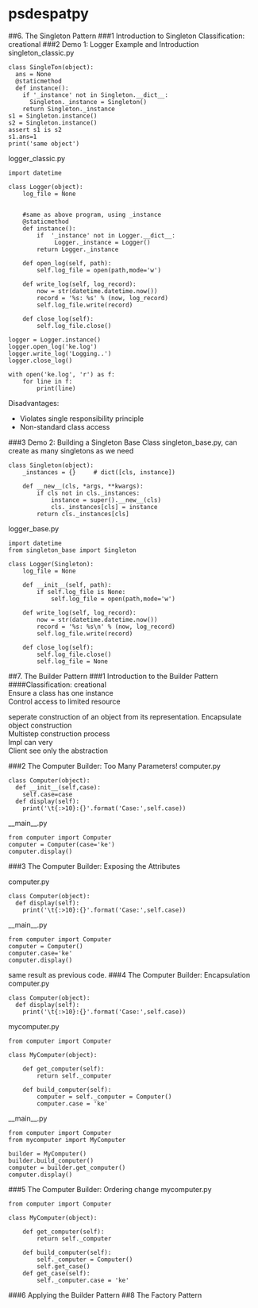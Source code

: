 # psdespatpy
##6. The Singleton Pattern
###1 Introduction to Singleton
Classification: creational 
###2 Demo 1: Logger Example and Introduction
singleton_classic.py
```
class SingleTon(object):
  ans = None
  @staticmethod
  def instance():
    if '_instance' not in Singleton.__dict__:
      Singleton._instance = Singleton()
    return Singleton._instance
s1 = Singleton.instance()
s2 = Singleton.instance()
assert s1 is s2
s1.ans=1
print('same object')
```
logger_classic.py
```
import datetime

class Logger(object):
    log_file = None
    
    
    #same as above program, using _instance
    @staticmethod
    def instance():
        if  '_instance' not in Logger.__dict__:
             Logger._instance = Logger()
        return Logger._instance

    def open_log(self, path):
        self.log_file = open(path,mode='w')

    def write_log(self, log_record):
        now = str(datetime.datetime.now())
        record = '%s: %s' % (now, log_record)
        self.log_file.write(record)
    
    def close_log(self):
        self.log_file.close()

logger = Logger.instance()
logger.open_log('ke.log')
logger.write_log('Logging..')
logger.close_log()

with open('ke.log', 'r') as f:
    for line in f:
        print(line)

```
Disadvantages:
- Violates single responsibility principle
- Non-standard class access

###3 Demo 2: Building a Singleton Base Class
singleton_base.py, can create as many singletons as we need
```
class Singleton(object):
    _instances = {}     # dict([cls, instance])

    def __new__(cls, *args, **kwargs):
        if cls not in cls._instances:
            instance = super().__new__(cls)
            cls._instances[cls] = instance
        return cls._instances[cls]
```
logger_base.py
```
import datetime
from singleton_base import Singleton

class Logger(Singleton):
    log_file = None

    def __init__(self, path):
        if self.log_file is None:
            self.log_file = open(path,mode='w')

    def write_log(self, log_record):
        now = str(datetime.datetime.now())
        record = '%s: %s\n' % (now, log_record)
        self.log_file.write(record)

    def close_log(self):
        self.log_file.close() 
        self.log_file = None       

```




##7. The Builder Pattern
###1 Introduction to the Builder Pattern
####Classification: creational  
Ensure a class has one instance  
Control access to limited resource  

seperate construction of an object from its representation.
Encapsulate object construction  
Multistep construction process  
Impl can very  
Client see only the abstraction

###2 The Computer Builder: Too Many Parameters!
computer.py
```
class Computer(object):
  def __init__(self,case):
    self.case=case
  def display(self):
    print('\t{:>10}:{}'.format('Case:',self.case))
```
\_\_main\_\_.py
```
from computer import Computer
computer = Computer(case='ke')
computer.display()
```

###3 The Computer Builder: Exposing the Attributes

computer.py
```
class Computer(object):
  def display(self):
    print('\t{:>10}:{}'.format('Case:',self.case))
```
\_\_main\_\_.py
```
from computer import Computer
computer = Computer()
computer.case='ke'
computer.display()
```
same result as previous code.
###4 The Computer Builder: Encapsulation
computer.py
```
class Computer(object):
  def display(self):
    print('\t{:>10}:{}'.format('Case:',self.case))
```
mycomputer.py
```
from computer import Computer

class MyComputer(object):

    def get_computer(self):
        return self._computer

    def build_computer(self):
        computer = self._computer = Computer()
        computer.case = 'ke'
```
\_\_main\_\_.py
```
from computer import Computer
from mycomputer import MyComputer

builder = MyComputer()
builder.build_computer()
computer = builder.get_computer()
computer.display()
```

###5 The Computer Builder: Ordering
change mycomputer.py
```
from computer import Computer

class MyComputer(object):

    def get_computer(self):
        return self._computer

    def build_computer(self):
        self._computer = Computer()
        self.get_case()
    def get_case(self):
        self._computer.case = 'ke'
```
###6 Applying the Builder Pattern
##8 The Factory Pattern
